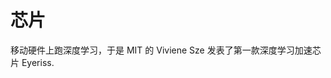 # 芯片

移动硬件上跑深度学习，于是 MIT 的 Viviene Sze 发表了第一款深度学习加速芯片 Eyeriss.



[1]: https://mp.weixin.qq.com/s/lO2UM04PfSM5VJYh6vINhw
